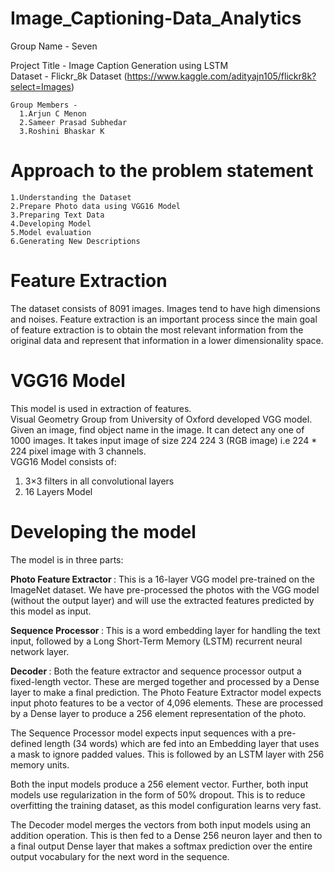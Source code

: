 # Image_Captioning-Data_Analytics

Group Name - Seven

Project Title - Image Caption Generation using LSTM </br>
Dataset - Flickr_8k Dataset (https://www.kaggle.com/adityajn105/flickr8k?select=Images)
```
Group Members -
  1.Arjun C Menon
  2.Sameer Prasad Subhedar
  3.Roshini Bhaskar K 
  ```
  
# Approach to the problem statement
    1.Understanding the Dataset
    2.Prepare Photo data using VGG16 Model
    3.Preparing Text Data
    4.Developing Model 
    5.Model evaluation
    6.Generating New Descriptions
    
# Feature Extraction
The dataset consists of 8091 images. Images tend to have high dimensions and noises. 
Feature extraction is an important process since the main goal of feature extraction is to obtain 
the most relevant information from the original data and represent that information in a lower dimensionality space.

# VGG16 Model
This model is used in extraction of features.</br>
Visual Geometry Group from University of Oxford developed VGG model.
Given an image, find object name in the image.
It can detect any one of 1000 images.
It takes input image of size 224 224 3 (RGB image) i.e 224 * 224 pixel image with 3 channels.</br>
VGG16 Model consists of:</br>
  1. 3×3 filters in all convolutional layers</br>
  2. 16 Layers Model</br>
  
# Developing the model
The model is in three parts:</br>

<b>Photo Feature Extractor </b>: This is a 16-layer VGG model pre-trained on the ImageNet dataset. We have pre-processed the photos with the VGG model (without the output layer) and will use the extracted features predicted by this model as input.</br>

<b>Sequence Processor </b>: This is a word embedding layer for handling the text input, followed by a Long Short-Term Memory (LSTM) recurrent neural network layer.</br>

<b>Decoder </b>: Both the feature extractor and sequence processor output a fixed-length vector. These are merged together and processed by a Dense layer to make a final prediction. The Photo Feature Extractor model expects input photo features to be a vector of 4,096 elements. These are processed by a Dense layer to produce a 256 element representation of the photo.</br>

The Sequence Processor model expects input sequences with a pre-defined length (34 words) which are fed into an Embedding layer that uses a mask to ignore padded values. This is followed by an LSTM layer with 256 memory units.</br>

Both the input models produce a 256 element vector. Further, both input models use regularization in the form of 50% dropout. This is to reduce overfitting the training dataset, as this model configuration learns very fast.</br>

The Decoder model merges the vectors from both input models using an addition operation. This is then fed to a Dense 256 neuron layer and then to a final output Dense layer that makes a softmax prediction over the entire output vocabulary for the next word in the sequence.</br>
 
